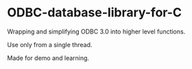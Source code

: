 # ODBC-database-library-for-C

Wrapping and simplifying ODBC 3.0 into higher level functions.

Use only from a single thread.

Made for demo and learning.

